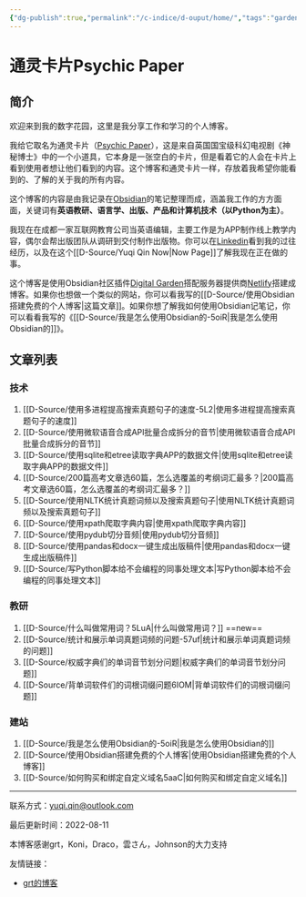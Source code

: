```yaml
---
{"dg-publish":true,"permalink":"/c-indice/d-ouput/home/","tags":"gardenEntry","dgHomeLink":true,"dgPassFrontmatter":false}
---
```


# 通灵卡片Psychic Paper
## 简介
欢迎来到我的数字花园，这里是我分享工作和学习的个人博客。

我给它取名为通灵卡片（[Psychic Paper](https://tardis.fandom.com/wiki/Psychic_paper)），这是来自英国国宝级科幻电视剧《神秘博士》中的一个小道具，它本身是一张空白的卡片，但是看着它的人会在卡片上看到使用者想让他们看到的内容。这个博客和通灵卡片一样，存放着我希望你能看到的、了解的关于我的所有内容。

这个博客的内容是由我记录在[Obsidian](https://obsidian.md)的笔记整理而成，涵盖我工作的方方面面，关键词有**英语教研、语言学、出版、产品和计算机技术（以Python为主）**。

我现在在成都一家互联网教育公司当英语编辑，主要工作是为APP制作线上教学内容，偶尔会帮出版团队从调研到交付制作出版物。你可以在[Linkedin](https://www.linkedin.com/in/yuqi-qin-13a5b5160/)看到我的过往经历，以及在这个[[D-Source/Yuqi Qin Now|Now Page]]了解我现在正在做的事。

这个博客是使用Obsidian社区插件[Digital Garden](https://github.com/obsidianMkdocs/obsidian-github-publisher)搭配服务器提供商[Netlify](https://app.netlify.com/teams/yuqiqin-a/overview)搭建成博客。如果你也想做一个类似的网站，你可以看我写的[[D-Source/使用Obsidian搭建免费的个人博客|这篇文章]]。如果你想了解我如何使用Obsidian记笔记，你可以看看我写的《[[D-Source/我是怎么使用Obsidian的-5oiR|我是怎么使用Obsidian的]]》。


## 文章列表
### 技术
1. [[D-Source/使用多进程提高搜索真题句子的速度-5L2|使用多进程提高搜索真题句子的速度]]
2. [[D-Source/使用微软语音合成API批量合成拆分的音节|使用微软语音合成API批量合成拆分的音节]] 
3. [[D-Source/使用sqlite和etree读取字典APP的数据文件|使用sqlite和etree读取字典APP的数据文件]] 
4. [[D-Source/200篇高考文章选60篇，怎么选覆盖的考纲词汇最多？|200篇高考文章选60篇，怎么选覆盖的考纲词汇最多？]]  
5. [[D-Source/使用NLTK统计真题词频以及搜索真题句子|使用NLTK统计真题词频以及搜索真题句子]]
6. [[D-Source/使用xpath爬取字典内容|使用xpath爬取字典内容]]
7. [[D-Source/使用pydub切分音频|使用pydub切分音频]]
8. [[D-Source/使用pandas和docx一键生成出版稿件|使用pandas和docx一键生成出版稿件]]
9. [[D-Source/写Python脚本给不会编程的同事处理文本|写Python脚本给不会编程的同事处理文本]]

### 教研
1. [[D-Source/什么叫做常用词？5LuA|什么叫做常用词？]] ==new==
2. [[D-Source/统计和展示单词真题词频的问题-57uf|统计和展示单词真题词频的问题]] 
3. [[D-Source/权威字典们的单词音节划分问题|权威字典们的单词音节划分问题]]
4. [[D-Source/背单词软件们的词根词缀问题6IOM|背单词软件们的词根词缀问题]]

###  建站
1. [[D-Source/我是怎么使用Obsidian的-5oiR|我是怎么使用Obsidian的]] 
2.  [[D-Source/使用Obsidian搭建免费的个人博客|使用Obsidian搭建免费的个人博客]]
3. [[D-Source/如何购买和绑定自定义域名5aaC|如何购买和绑定自定义域名]]

---
联系方式：yuqi.qin@outlook.com

最后更新时间：2022-08-11

本博客感谢grt，Koni，Draco，雲さん，Johnson的大力支持

友情链接：
- [grt的博客](https://gaoryrt.com/)